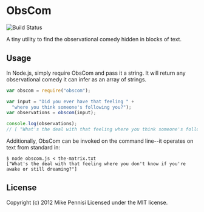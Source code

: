 # ObsCom
![Build Status](https://api.travis-ci.org/jugglinmike/obscom.png "Build Status")

A tiny utility to find the observational comedy hidden in blocks of text.

## Usage

In Node.js, simply require ObsCom and pass it a string. It will return any
observational comedy it can infer as an array of strings.

```javascript
var obscom = require("obscom");

var input = "Did you ever have that feeling " +
  "where you think someone's following you?");
var observations = obscom(input);

console.log(observations);
// [ "What's the deal with that feeling where you think someone's following you?" ]
```

Additionally, ObsCom can be invoked on the command line--it operates on text
from standard in:

    $ node obscom.js < the-matrix.txt
    ["What's the deal with that feeling where you don't know if you're awake or still dreaming?"]

## License

Copyright (c) 2012 Mike Pennisi Licensed under the MIT license.
